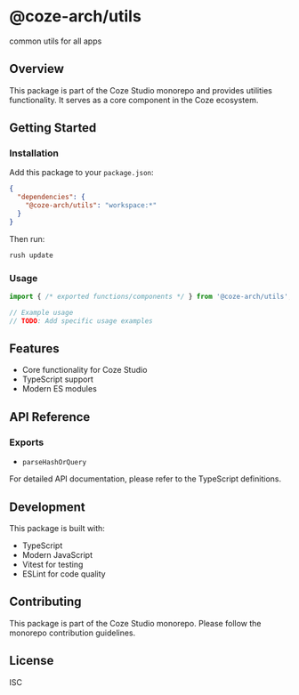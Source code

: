 # @coze-arch/utils

common utils for all apps

## Overview

This package is part of the Coze Studio monorepo and provides utilities functionality. It serves as a core component in the Coze ecosystem.

## Getting Started

### Installation

Add this package to your `package.json`:

```json
{
  "dependencies": {
    "@coze-arch/utils": "workspace:*"
  }
}
```

Then run:

```bash
rush update
```

### Usage

```typescript
import { /* exported functions/components */ } from '@coze-arch/utils';

// Example usage
// TODO: Add specific usage examples
```

## Features

- Core functionality for Coze Studio
- TypeScript support
- Modern ES modules

## API Reference

### Exports

- `parseHashOrQuery`


For detailed API documentation, please refer to the TypeScript definitions.

## Development

This package is built with:

- TypeScript
- Modern JavaScript
- Vitest for testing
- ESLint for code quality

## Contributing

This package is part of the Coze Studio monorepo. Please follow the monorepo contribution guidelines.

## License

ISC
